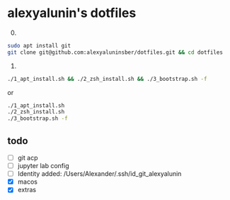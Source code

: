 # alexyalunin's dotfiles

0.  

```bash
sudo apt install git
git clone git@github.com:alexyaluninsber/dotfiles.git && cd dotfiles
```

1.  

```bash
./1_apt_install.sh && ./2_zsh_install.sh && ./3_bootstrap.sh -f
```

or  

```bash
./1_apt_install.sh  
./2_zsh_install.sh  
./3_bootstrap.sh -f
```

## todo
- [ ] git acp
- [ ] jupyter lab config
- [ ] Identity added: /Users/Alexander/.ssh/id_git_alexyalunin
- [x] macos
- [x] extras
